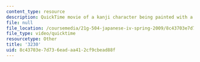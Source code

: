 ```yaml
---
content_type: resource
description: QuickTime movie of a kanji character being painted with a brush.
file: null
file_location: /coursemedia/21g-504-japanese-iv-spring-2009/8c43703e7d736eadaa412cf9cbead88f_3230.mov
file_type: video/quicktime
resourcetype: Other
title: '3230'
uid: 8c43703e-7d73-6ead-aa41-2cf9cbead88f
---
```

